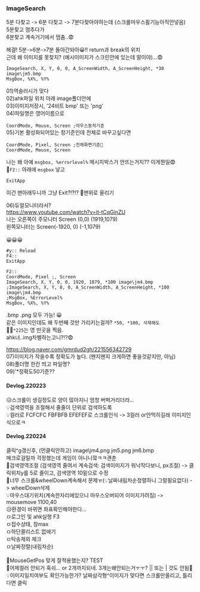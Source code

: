 ### ImageSearch
5분 다찾고 -> 6분 다찾고 -> 7분다찾아야하는데 (스크롤마우스휠기능아직안넣음) <br>
5분찾고 멈추다가 <br>
6분찾고 계속거기에서 멈춤..😨 <br>

해결! 5분->6분->7분 돌아간돠아😀!! return과 break의 위치 <br>
근데 왜 이미지를 못찾지? (예시이미지가 스크린안에 있는데 말이야)...😨 <br>

```
ImageSearch, X, Y, 0, 0, A_ScreenWidth, A_ScreenHeight, *30 image\jm5.bmp
MsgBox, %X%, %Y%
```
01)역슬러시가 맞다<br>
02)ahk파일 위치 아래 image폴더안에<br>
03)이미지저장시, '24비트 bmp' 또는 'png' <br>
04)파일명은 영어이름으로<br>

`CoordMode, Mouse, Screen ;마우스동작기준`  <br>
05)기본 활성화되어있는 창기준인데 전체로 바꾸고싶다면
```
CoordMode, Pixel, Screen ;전체화면기준🧡
CoordMode, Mouse, Screen
```

나는 왜 아예 `msgbox, %errorlevel%`  메시지박스가 안뜨는거지?? 이게뭔일😨<br>
🧡`F2::` 아래에 `msgbox` 넣고
```F4::
ExitApp
 ```
 이건 맨아래두니까 그냥 Exit?!?!? 🧡맨위로 올리기<br>

06)듀얼모니터라서?<br>
<https://www.youtube.com/watch?v=it-tCqGinZU> <br>
나는 오른쪽이 주모니터 Screen (0,0) (1919,1079) <br>
왼쪽모니터는 Screen(-1920, 0) (-1,1079) <br>
 <br>
😀😀😀
```
#y:: Reload
F4::
ExitApp
 
F2::
CoordMode, Pixel ;, Screen
ImageSearch, X, Y, 0, 0, 1920, 1079, *100 image\jm4.bmp
;ImageSearch, X, Y, 0, 0, A_ScreenWidth, A_ScreenHeight, *100 image\jm4.bmp
;MsgBox, %ErrorLevel%
MsgBox, %X%, %Y%
```
.bmp .png 모두 가능! 😀<br>
같은 이미지인데도 왜 두번째 것만 가리키는걸까? `*50, *100, 삭제해도` <br>
🤦‍♀️`*225`는 영 딴곳을 찍음.<br>
ahk너..img차별하는고니?!?😨<br>

<https://blog.naver.com/gmrdud2gh/221556342729> <br>
07)이미지가 작을수록 정확도가 높다. (왠지왠지 크게하면 좋을것같지만, 아님) <br>
08)폴더명 한칸 띄고 파일명? <br>
09)'*정확도50기준?? <br>

#### Devlog.220223 
😥스크롤이 생길정도로 양이 많아지니 엄청 버벅거리더라...<br>
💡검색영역을 조절해서 줄줄이 단위로 검색하도록<br>
💡컬러로 FCFCFC FBFBFB EFEFEF로 스크롤인식 -> 3컬러 or안먹히길래 이미지인식으로ㅋ <br>

#### Devlog.220224
클릭^g갱신후, (먼클릭안하고) image\jm4.png jm5.png jm6.bmp <br>
매크로걸릴까 걱정했는데 게임이 아니니깤ㅋㅋ괜춘 <br>
🧪검색영역조절 (검색영역 줄여서 계속검색: 검색이미지가 워낙작다보니, px조절) -> 클릭위치y를 5로 줄이고, 검색영역 10밑으로 수정 <br>
🧪너무 스크롤&wheelDown계속해서 문제ㅠ(💡날짜내림차순정렬하니 그럴필요없다) -> wheelDown삭제 <br>
💡마우스대기위치(계속한자리에있으니 마우스오버되어 이미지가려짐) -> mousemove 1100,40 <br>
😥환경이 바뀌면 좌표확인해야한다...  <br>
ㅁ로그인 및 ahk실행 F3 <br> 
ㅁ접수상태, 창max <br>
ㅁ하단콜리스트 없애기 <br>
ㅁ탁송제외 체크 <br>
ㅁ날짜정렬(내림차순) <br>
<br>
🧪MouseGetPos 맞게 잘적용했는지? TEST <br>
🧪어제컬러 안되거 혹쉬... or 2개까지되네. 3개는왜안되는거ㅜㅜ? || 또는 | 것도 안됨🤬 <br>
💡이미지일치여부도 확인가능한가? 날짜삼각형^이미지가 맞다면 스크롤만올리고, 틀리다면 클릭 <br>


